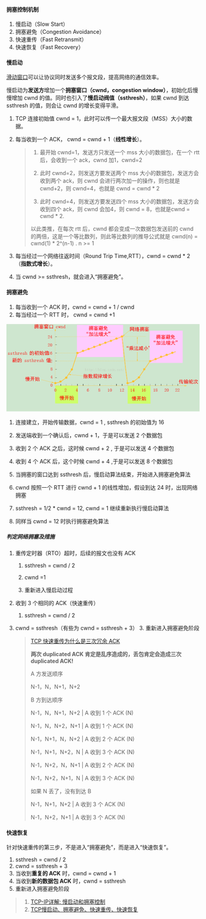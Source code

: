 #### 拥塞控制机制

1. 慢启动（Slow Start）
2. 拥塞避免（Congestion Avoidance）
3. 快速重传（Fast Retransmit）
4. 快速恢复（Fast Recovery）

#### 慢启动

[滑动窗口](https://blog.csdn.net/wdscq1234/article/details/52444277)可以让协议同时发送多个报文段，提高网络的通信效率。

慢启动为**发送方**增加一个**拥塞窗口（cwnd，congestion window）**，初始化后慢慢增加 cwnd 的值。同时也引入了**慢启动阀值（ssthresh）**，如果 cwnd 到达 ssthresh 的值，则会让 cwnd 的增长变得平滑。

1. TCP 连接初始值 cwnd = 1，此时可以传一个最大报文段（MSS）大小的数据。

2. 每当收到一个 ACK， cwnd = cwnd + 1（**线性增长**）。

   > 1. 最开始 cwnd=1，发送方只发送一个 mss 大小的数据包，在一个 rtt 后，会收到一个 ack，cwnd 加1，cwnd=2
   >
   > 2. 此时 cwnd=2，则发送方要发送两个 mss 大小的数据包，发送方会收到两个 ack，则 cwnd 会进行两次加一的操作，则也就是 cwnd+2，则 cwnd=4，也就是 cwnd = cwnd * 2
   >
   > 3. 此时 cwnd=4，则发送方要发送四个 mss 大小的数据包，发送方会收到四个 ack，则 cwnd 会加4，则 cwnd = 8，也就是cwnd = cwnd * 2.
   >
   > 以此类推，在每次 rtt 后，cwnd 都会变成一次数据包发送前的 cwnd 的两倍，这是一个等比数列，则此等比数列的推导公式就是 cwnd(n) = cwnd(1) * 2^(n-1) .     n >= 1

3. 每当经过一个网络往返时间（Round Trip Time,RTT），cwnd = cwnd * 2（**指数式增长**）。

4. 当 cwnd >= ssthresh，就会进入“拥塞避免”。

#### 拥塞避免

1. 每当收到一个 ACK 时，cwnd = cwnd + 1 / cwnd
2. 每当经过一个 RTT 时， cwnd = cwnd +1

![TCP 状态](20160912223524372.png)

1. 连接建立，开始传输数据，cwnd = 1 , ssthresh 的初始值为 16
2. 发送端收到一个确认后，cwnd + 1，于是可以发送 2 个数据包

2. 收到 2 个 ACK 之后，这时候 cwnd + 2 , 于是可以发送 4 个数据包
3. 收到 4 个 ACK 后，这个时候 cwnd + 4 ,于是可以发送 8 个数据包
4. 当拥塞的窗口达到 ssthresh 后，慢启动算法结束，开始进入拥塞避免算法
5. cwnd 按照一个 RTT 进行 cwnd + 1 的线性增加，假设到达 24 时，出现网络拥塞
6. ssthresh = 1/2 * cwnd = 12, cwnd = 1  继续重新执行慢启动算法
8. 同样当 cwnd = 12 时执行拥塞避免算法

##### 判定网络拥塞及措施

1. 重传定时器（RTO）超时，后续的报文也没有 ACK

   1. ssthresh = cwnd / 2

   2. cwnd =1

   3. 重新进入慢启动过程 

2. 收到 3 个相同的 ACK（快速重传）

   1. ssthresh = cwnd / 2
2. cwnd = ssthresh（有些为 cwnd = ssthresh + 3）
   3. 重新进入拥塞避免阶段 

   > [TCP 快速重传为什么是三次冗余 ACK](
   > https://www.zhihu.com/question/21789252/answer/110640581)
   >
   > **两次 duplicated ACK 肯定是乱序造成的，丢包肯定会造成三次 duplicated ACK!**
   >
   > A 方发送顺序 
   >
   > N-1，N，N+1，N+2 
   >
   > B 方到达顺序 
   >
   > N-1，N，N+1，N+2 | A 收到 1 个 ACK (N) 
   >
   > N-1，N，N+2，N+1 | A 收到 1 个 ACK (N) 
   >
   > N-1，N+1，N，N+2 | A 收到 2 个 ACK (N) 
   >
   > N-1，N+1，N+2，N | A 收到 3 个 ACK (N) 
   >
   > N-1，N+2，N，N+1 | A 收到 2 个 ACK (N) 
   >
   > N-1，N+2，N+1，N | A 收到 3 个 ACK (N) 
   >
   > 如果 N 丢了，没有到达 B 
   >
   > N-1，N+1，N+2 | A 收到 3 个 ACK (N) 
   >
   > N-1，N+2，N+1 | A 收到 3 个 ACK (N)

#### 快速恢复

针对快速重传的第三步，不是进入“拥塞避免”，而是进入“快速恢复”。

1. ssthresh = cwnd / 2
2. cwnd = ssthresh + 3
3. 当收到**重复的 ACK** 时，cwnd = cwnd + 1
4. 当收到**新的数据包 ACK** 时，cwnd = ssthresh
5. 重新进入拥塞避免阶段



> 1. [TCP-IP详解: 慢启动和拥塞控制](https://blog.csdn.net/wdscq1234/article/details/52517420)
> 2. [TCP慢启动、拥塞避免、快速重传、快速恢复](https://blog.csdn.net/itmacar/article/details/12278769)